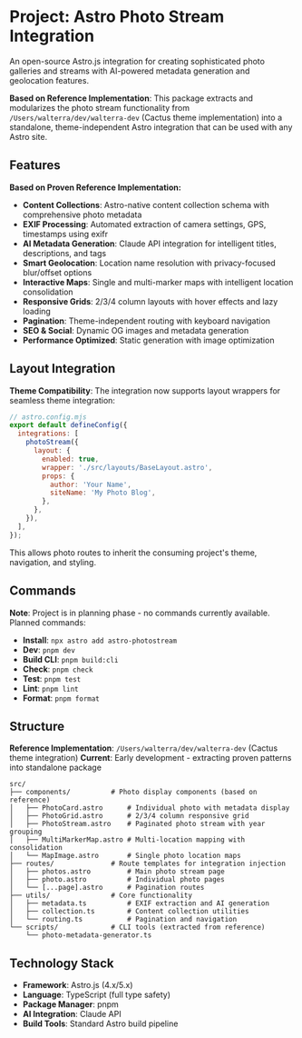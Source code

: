 # Project: Astro Photo Stream Integration

An open-source Astro.js integration for creating sophisticated photo galleries and streams with AI-powered metadata generation and geolocation features.

**Based on Reference Implementation**: This package extracts and modularizes the photo stream functionality from `/Users/walterra/dev/walterra-dev` (Cactus theme implementation) into a standalone, theme-independent Astro integration that can be used with any Astro site.

## Features

**Based on Proven Reference Implementation:**

- **Content Collections**: Astro-native content collection schema with comprehensive photo metadata
- **EXIF Processing**: Automated extraction of camera settings, GPS, timestamps using exifr
- **AI Metadata Generation**: Claude API integration for intelligent titles, descriptions, and tags
- **Smart Geolocation**: Location name resolution with privacy-focused blur/offset options
- **Interactive Maps**: Single and multi-marker maps with intelligent location consolidation
- **Responsive Grids**: 2/3/4 column layouts with hover effects and lazy loading
- **Pagination**: Theme-independent routing with keyboard navigation
- **SEO & Social**: Dynamic OG images and metadata generation
- **Performance Optimized**: Static generation with image optimization

## Layout Integration

**Theme Compatibility**: The integration now supports layout wrappers for seamless theme integration:

```javascript
// astro.config.mjs
export default defineConfig({
  integrations: [
    photoStream({
      layout: {
        enabled: true,
        wrapper: './src/layouts/BaseLayout.astro',
        props: {
          author: 'Your Name',
          siteName: 'My Photo Blog',
        },
      },
    }),
  ],
});
```

This allows photo routes to inherit the consuming project's theme, navigation, and styling.

## Commands

**Note**: Project is in planning phase - no commands currently available. Planned commands:

- **Install**: `npx astro add astro-photostream`
- **Dev**: `pnpm dev`
- **Build CLI**: `pnpm build:cli`
- **Check**: `pnpm check`
- **Test**: `pnpm test`
- **Lint**: `pnpm lint`
- **Format**: `pnpm format`

## Structure

**Reference Implementation**: `/Users/walterra/dev/walterra-dev` (Cactus theme integration)
**Current**: Early development - extracting proven patterns into standalone package

```
src/
├── components/          # Photo display components (based on reference)
│   ├── PhotoCard.astro      # Individual photo with metadata display
│   ├── PhotoGrid.astro      # 2/3/4 column responsive grid
│   ├── PhotoStream.astro    # Paginated photo stream with year grouping
│   ├── MultiMarkerMap.astro # Multi-location mapping with consolidation
│   └── MapImage.astro       # Single photo location maps
├── routes/              # Route templates for integration injection
│   ├── photos.astro         # Main photo stream page
│   ├── photo.astro          # Individual photo pages
│   └── [...page].astro      # Pagination routes
├── utils/               # Core functionality
│   ├── metadata.ts          # EXIF extraction and AI generation
│   ├── collection.ts        # Content collection utilities
│   └── routing.ts           # Pagination and navigation
└── scripts/             # CLI tools (extracted from reference)
    └── photo-metadata-generator.ts
```

## Technology Stack

- **Framework**: Astro.js (4.x/5.x)
- **Language**: TypeScript (full type safety)
- **Package Manager**: pnpm
- **AI Integration**: Claude API
- **Build Tools**: Standard Astro build pipeline
